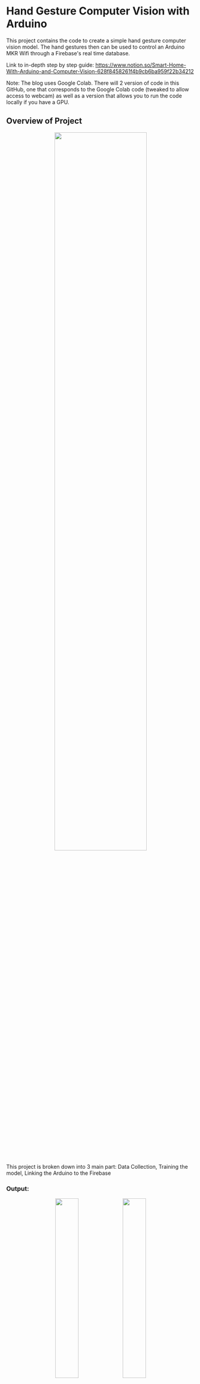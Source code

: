 # Hand Gesture Computer Vision with Arduino

This project contains the code to create a simple hand gesture computer vision model. The hand gestures then can be used to control an Arduino MKR Wifi through a Firebase's real time database.

Link to in-depth step by step guide: https://www.notion.so/Smart-Home-With-Arduino-and-Computer-Vision-628f8458261f4b9cb6ba959f22b34212

Note: The blog uses Google Colab. There will 2 version of code in this GitHub, one that corresponds to the Google Colab code (tweaked to allow access to webcam) as well as a version that allows you to run the code locally if you have a GPU.

## Overview of Project

<div align = "center">
  <img src="https://user-images.githubusercontent.com/51687528/236611878-5cd06a73-8268-463c-8e0f-48cd8a831a2a.png" width = 70%>
</div>

This project is broken down into 3 main part: Data Collection, Training the model, Linking the Arduino to the Firebase

### Output: 
<div float="left" align="center">
    <img src = "https://user-images.githubusercontent.com/51687528/236612154-597cce93-70c1-4e6e-a608-725a8dc7a04e.png" width=35%>
    <img src="https://user-images.githubusercontent.com/51687528/236612165-170014ca-31f3-47da-ba07-4b76884ed85d.png" width=35%>
</div>
<p align="center">
  <em> LED switches off when a fist is detected and LED switches on when a high five is detected </em>
</p>

-----
## Dependencies
For this project, install the following libraries with pip
```
pip install numpy
pip install opencv-python
pip install tensorflow
pip install keras
pip install matplotlib
```
-----
### Collecting the Dataset

## Data Collection

As we only want to recognise hand gestures, we do not want other dependencies such as the background to affect our data. Thus, a specific bounding box is drawn and masking will be applied to that bounding box to only collect the hand gestures.

<div float="left" align="center">
  <img src = "https://user-images.githubusercontent.com/51687528/236613036-564f7e4f-fe48-4514-bbcd-1b77055c9c73.png" width = 26.6%>
  <img src = "https://user-images.githubusercontent.com/51687528/236613042-f64e14f6-b373-4070-95a2-bb4e08aa80dd.png" width = 20%>
  <img src = "https://user-images.githubusercontent.com/51687528/236613047-eb44ce45-c2dd-424c-8c85-90bf65a833f9.png" width = 20%>
</div>
<p align="center">
  <em>First frame saves the background before it gets cropped according to the bounding box and grayscaled. This is our base background. </em>
</p>

<div float="left" align="center">
  <img src = "https://user-images.githubusercontent.com/51687528/236613053-7f7eab1e-8f1a-4e93-bb4f-959fc8956a1c.png" width= 25.3%>
  <img src = "https://user-images.githubusercontent.com/51687528/236613060-e95910aa-60ca-425e-a4e3-2a513c7c9560.png" width = 19%>
  <img src = "https://user-images.githubusercontent.com/51687528/236613066-597745b0-354d-4c12-a7e0-3c30968cb698.png" width = 19%>
  <img src = "https://user-images.githubusercontent.com/51687528/236613075-b5860883-fc68-4c1d-9755-53cda0f87c60.png" width = 19%>
</div>

<div float="left" align="center">
  <img src = "https://user-images.githubusercontent.com/51687528/236613087-b7c75384-05b4-4b15-bfbb-6a01bc94f624.png" width= 25.3%>
  <img src = "https://user-images.githubusercontent.com/51687528/236613090-daf17fdc-06d4-4b27-a58a-87cca4f40a3a.png" width = 19%>
  <img src = "https://user-images.githubusercontent.com/51687528/236613095-c66c4c12-7df0-4068-9966-167d7ca4345f.png" width = 19%>
  <img src = "https://user-images.githubusercontent.com/51687528/236613099-a839e042-2c8d-412b-bbb5-1951552cdd7c.png" width = 19%>
</div>

<p align="center">
  <em>Examples of how the masking works. The base background is masked, leaving just the hand gestures.</em>
</p>

### Function
`collect_dataset(directory)`: Function that takes in the directory to the folder that will save the dataset. Each folder should only contain ONE hand gesture. 

Example of output:
<div align = "center">
  <img src="https://user-images.githubusercontent.com/51687528/236613141-40a4fda0-af6a-4414-bb4d-4e64573c8ff7.png" width = 70%>
</div>
<div>
  <p>      </p>
</div>

Repeat this for the other hand gestures:

<div float="left" align="center">
  <img src = "https://user-images.githubusercontent.com/51687528/236613156-785007fc-13e2-4523-95b0-e26e9a61e0a8.png" width= 12%>
  <img src = "https://user-images.githubusercontent.com/51687528/236613167-ec0c103c-e00a-4fc6-a98f-ba7096f4cd15.png" width = 12%>
  <img src = "https://user-images.githubusercontent.com/51687528/236613176-fd2caa49-7a00-4138-81db-e82de1a82919.png" width = 12%>
  <img src = "https://user-images.githubusercontent.com/51687528/236613194-83ee0517-8c6e-480a-8585-8cbeade864eb.png" width = 12%>
  <img src = "https://user-images.githubusercontent.com/51687528/236615804-fa9d6186-e0aa-4155-bd8e-d50fb39fdc4b.png" width = 12%>
  <img src = "https://user-images.githubusercontent.com/51687528/236613206-faadfb14-9750-4381-abdd-36f5d09f805d.png" width = 12%>
</div>
<p align="center">
  <em>Examples of dataset</em>
</p>

This will be your dataset for training your model. It is advised to look through the dataset and do some cleaning manually before moving on to the next step.
-----
## Data Augmentation

Data augmentation is important as it increases our model accuracy while also increasing our dataset size. I have chosen random rotation of -90° to 90° for our data augmentation as it covers the range where the hand direction could be in.

### Function
`random_rotation(image_list, angle, iter, path)`: Function that takes in the list of images, the angle that the image can rotate max, the number of data augmentation per image and the file path to save the augmented data.

Output:

<div float="left" align="center">
  <img src = "https://user-images.githubusercontent.com/51687528/236614602-cf61cce1-a5c5-4e7f-92b9-dcd4aa03921f.png" width= 20%>
  <img src = "https://user-images.githubusercontent.com/51687528/236614613-226412e3-7040-41d0-8143-ca666d1b3cdb.png" width = 20%>
  <img src = "https://user-images.githubusercontent.com/51687528/236614625-43ad2800-5cb6-4172-bb6b-6a5823c95d34.png" width = 20%>
  <img src = "https://user-images.githubusercontent.com/51687528/236614635-a9f64dc4-7350-4df4-b996-2c6f075973a7.png" width = 20%>
</div>
<p align="center">
  <em>Examples of data augmentation</em>
</p>

## Training the model
Once we have our final dataset, it is time to train the model. We will be using a pre-trained VGG16 architecture as it is a model that has consistently performed well.

### Function
`preparing_dataset(filepath)`: Function that takes in the dataset filepath and creates the training and validation dataset

`visualise_dataset(train_ds)`: Function that takes in the training dataset and shows the first 9 images of the first batch, help visualises data

`train_model(train_ds, val_ds, model, batch_size, epochs, filepath)`: Function that takes in the training and validation dataset, the model that will train on this data and the specifics of the model training. Default batch_size and epochs is 32 and 15 respectively. The model will be trained on the dataset and best model (based on lowest loss) will be saved to the filepath.

## Running the model and linking to Firebase

### Function
`Hand_gesture_recognition()`: Function that will constantly check the webcam. If a fist is detected, update the Firebase data to 0. If a high five is detected, update the Firebase data to 1.

Output:

<div float="left" align="center">
  <img src = "https://user-images.githubusercontent.com/51687528/236615631-791ea5d7-469b-4e00-84b3-359edc282f64.png" width= 30%>
  <img src = "https://user-images.githubusercontent.com/51687528/236615637-31fe3fb3-103b-4bb6-b70f-81080f75b74b.png" width = 50%>
</div>


## Arduino
Create your Arudino Circuit based on the circuit diagram below and run the arduino code. 

<div align = "center">
  <img src="https://user-images.githubusercontent.com/51687528/236615576-db8a6e9a-d2b0-4ea8-b5e2-68d285e39c50.png" width = 70%>
</div>

The arduino code will constantly read the data in Firebase and on the LED if a 1 is detected or off the LED if a 0 is detected.






